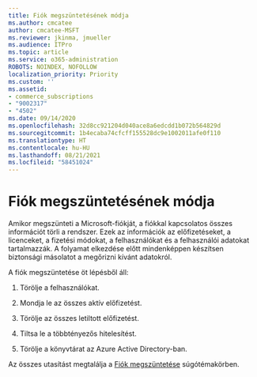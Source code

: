 ```yaml
---
title: Fiók megszüntetésének módja
ms.author: cmcatee
author: cmcatee-MSFT
ms.reviewer: jkinma, jmueller
ms.audience: ITPro
ms.topic: article
ms.service: o365-administration
ROBOTS: NOINDEX, NOFOLLOW
localization_priority: Priority
ms.custom: ''
ms.assetid:
- commerce_subscriptions
- "9002317"
- "4502"
ms.date: 09/14/2020
ms.openlocfilehash: 32d8cc921204d040ace8a6edcdd1b072b564829d
ms.sourcegitcommit: 1b4ecaba74cfcff155528dc9e1002011afe0f110
ms.translationtype: HT
ms.contentlocale: hu-HU
ms.lasthandoff: 08/21/2021
ms.locfileid: "58451024"
---
```

# <a name="how-to-close-your-account"></a>Fiók megszüntetésének módja

Amikor megszünteti a Microsoft-fiókját, a fiókkal kapcsolatos összes információt törli a rendszer. Ezek az információk az előfizetéseket, a licenceket, a fizetési módokat, a felhasználókat és a felhasználói adatokat tartalmazzák. A folyamat elkezdése előtt mindenképpen készítsen biztonsági másolatot a megőrizni kívánt adatokról.

A fiók megszüntetése öt lépésből áll:

1. Törölje a felhasználókat.

2. Mondja le az összes aktív előfizetést.

3. Törölje az összes letiltott előfizetést.

4. Tiltsa le a többtényezős hitelesítést.

5. Törölje a könyvtárat az Azure Active Directory-ban.

Az összes utasítást megtalálja a [Fiók megszüntetése](https://docs.microsoft.com/microsoft-365/commerce/close-your-account) súgótémakörben.
